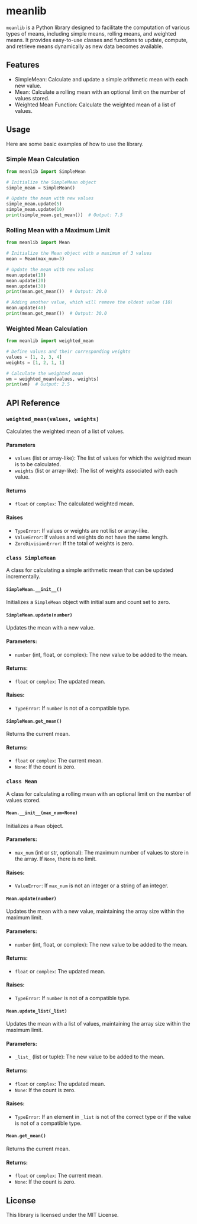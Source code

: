 # meanlib

`meanlib` is a Python library designed to facilitate the computation of various types of means, including simple means, rolling means, and weighted means. It provides easy-to-use classes and functions to update, compute, and retrieve means dynamically as new data becomes available.

## Features

- SimpleMean: Calculate and update a simple arithmetic mean with each new value.
- Mean: Calculate a rolling mean with an optional limit on the number of values stored.
- Weighted Mean Function: Calculate the weighted mean of a list of values.

## Usage

Here are some basic examples of how to use the library.

### Simple Mean Calculation

```python
from meanlib import SimpleMean

# Initialize the SimpleMean object
simple_mean = SimpleMean()

# Update the mean with new values
simple_mean.update(5)
simple_mean.update(10)
print(simple_mean.get_mean())  # Output: 7.5
```

### Rolling Mean with a Maximum Limit

```python
from meanlib import Mean

# Initialize the Mean object with a maximum of 3 values
mean = Mean(max_num=3)

# Update the mean with new values
mean.update(10)
mean.update(20)
mean.update(30)
print(mean.get_mean())  # Output: 20.0

# Adding another value, which will remove the oldest value (10)
mean.update(40)
print(mean.get_mean())  # Output: 30.0
```

### Weighted Mean Calculation

```python
from meanlib import weighted_mean

# Define values and their corresponding weights
values = [1, 2, 3, 4]
weights = [1, 2, 1, 1]

# Calculate the weighted mean
wm = weighted_mean(values, weights)
print(wm)  # Output: 2.5
```
## API Reference

### `weighted_mean(values, weights)`

Calculates the weighted mean of a list of values.

#### Parameters

- `values` (list or array-like): The list of values for which the weighted mean is to be calculated.
- `weights` (list or array-like): The list of weights associated with each value.

#### Returns

- `float` or `complex`: The calculated weighted mean.

#### Raises

- `TypeError`: If values or weights are not list or array-like.
- `ValueError`: If values and weights do not have the same length.
- `ZeroDivisionError`: If the total of weights is zero.

### `class SimpleMean`

A class for calculating a simple arithmetic mean that can be updated incrementally.

#### `SimpleMean.__init__()`

Initializes a `SimpleMean` object with initial sum and count set to zero.

#### `SimpleMean.update(number)`

Updates the mean with a new value.

#### Parameters:

- `number` (int, float, or complex): The new value to be added to the mean.

#### Returns:

- `float` or `complex`: The updated mean.

#### Raises:

- `TypeError`: If `number` is not of a compatible type.

#### `SimpleMean.get_mean()`

Returns the current mean.

#### Returns:

- `float` or `complex`: The current mean.
- `None`: If the count is zero.

### `class Mean`

A class for calculating a rolling mean with an optional limit on the number of values stored.

#### `Mean.__init__(max_num=None)`

Initializes a `Mean` object.

#### Parameters:

- `max_num` (int or str, optional): The maximum number of values to store in the array. If `None`, there is no limit.

#### Raises:

- `ValueError`: If `max_num` is not an integer or a string of an integer.

#### `Mean.update(number)`

Updates the mean with a new value, maintaining the array size within the maximum limit.

#### Parameters:

- `number` (int, float, or complex): The new value to be added to the mean.

#### Returns:

- `float` or `complex`: The updated mean.

#### Raises:

- `TypeError`: If `number` is not of a compatible type.

#### `Mean.update_list(_list)`

Updates the mean with a list of values, maintaining the array size within the maximum limit.

#### Parameters:

- `_list_` (list or tuple): The new value to be added to the mean.

#### Returns:

- `float` or `complex`: The updated mean.
- `None`: If the count is zero.

#### Raises:

- `TypeError`: If an element in `_list` is not of the correct type or if the value is not of a compatible type.

#### `Mean.get_mean()`

Returns the current mean.

#### Returns:

- `float` or `complex`: The current mean.
- `None`: If the count is zero.

## License

This library is licensed under the MIT License.